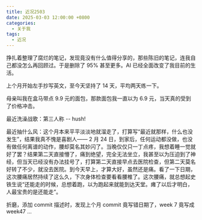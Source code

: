 ```yaml
---
title: 近况2503
date: 2025-03-03 12:00:00 +0800
categories:
  - 关于我
tags:
  - 近况
---
```

挣扎着整理了腐烂的笔记，发现竟没有什么值得分享的，那些陈旧的笔记，连我自己都没怎么再回顾过。于是删除了 95% 甚至更多。AI 已经全面改变了我目前的生活。

上个月开始左手抄写英文，至今天坚持了 14 天，平均两天练一下。

母亲叫我在盒马带点 9.9 元的面包，那款面包我一直以为 6.9 元，当天真的受到了价格冲击。

最近洗澡战歌：第三人称 -- hush!

最近抽什么风：这个月本来平平淡淡地就溜走了，打算写“最近就那样，什么也没发生”，结果我真不愧是喜剧人—— 2 月 24 日，到家后，任何运动都没做，也没有做任何离谱的动作，腰却莫名其妙闪了。当晚仅仅只一丁点疼，我想着睡一觉就好了罢？结果第二天直接懵了，痛到绝望，完全无法坐立，我甚至以为压迫到了神经，但当天已经没有办法挂号了，打算第二天直接早点去医院检查，但第二天莫名好转了不少，就没去医院。到今天早上，才算大好，虽然还是痛。看了一下日期，这次腰痛居然持续了这么久，下次身体检查要看看腰椎了。这次腰痛，就总想起史铁生说“还能走的时候，总想着跑，以为跑起来就能到达天堂。瘫了以后才明白，人最宝贵的是还能走”。

折磨，添加 commit 描述时，发现上个月 commit 竟写错日期了，week 7 竟写成 week47 ...